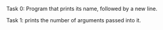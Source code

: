 Task 0: Program that prints its name, followed by a new line.


Task 1: prints the number of arguments passed into it.


